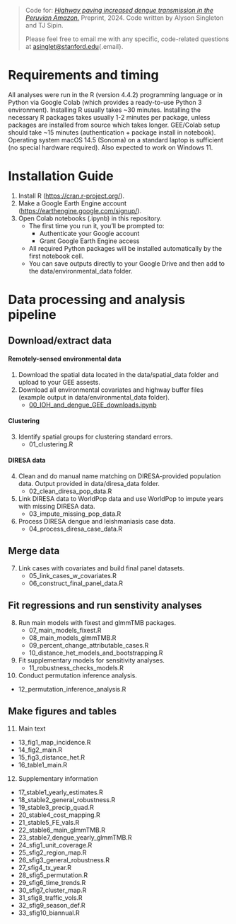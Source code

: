 > Code for: [*Highway paving increased dengue transmission in the Peruvian Amazon.*](https://www.medrxiv.org/content/10.1101/2024.11.15.24317406v1) Preprint, 2024. Code written by Alyson Singleton and TJ Sipin.
>
> Please feel free to email me with any specific, code-related questions at [asinglet\@stanford.edu](mailto:asinglet@stanford.edu){.email}.

# Requirements and timing

All analyses were run in the R (version 4.4.2) programming language or in Python via Google Colab (which provides a ready-to-use Python 3 environment). Installing R usually takes \~30 minutes. Installing the necessary R packages takes usually 1-2 minutes per package, unless packages are installed from source which takes longer. GEE/Colab setup should take \~15 minutes (authentication + package install in notebook). Operating system macOS 14.5 (Sonoma) on a standard laptop is sufficient (no special hardware required). Also expected to work on Windows 11.

# Installation Guide

1)  Install R (<https://cran.r-project.org/>).
2)  Make a Google Earth Engine account (<https://earthengine.google.com/signup/>).
3)  Open Colab notebooks (.ipynb) in this repository.
    -   The first time you run it, you’ll be prompted to:
        -   Authenticate your Google account
        -   Grant Google Earth Engine access
    -   All required Python packages will be installed automatically by the first notebook cell.
    -   You can save outputs directly to your Google Drive and then add to the data/environmental_data folder.

# Data processing and analysis pipeline

## Download/extract data

#### Remotely-sensed environmental data

1)  Download the spatial data located in the data/spatial_data folder and upload to your GEE assests.
2)  Download all environmental covariates and highway buffer files (example output in data/environmental_data folder).
    -   [00_IOH_and_dengue_GEE_downloads.ipynb](https://colab.research.google.com/drive/1NuFvsgjjnNCU4ZElD4kMuuzfHIACS-fD?usp=sharing)

#### Clustering

3)  Identify spatial groups for clustering standard errors.
    -   01_clustering.R

#### DIRESA data

4)  Clean and do manual name matching on DIRESA-provided population data. Output provided in data/diresa_data folder.
    -   02_clean_diresa_pop_data.R
5)  Link DIRESA data to WorldPop data and use WorldPop to impute years with missing DIRESA data.
    -   03_impute_missing_pop_data.R
6)  Process DIRESA dengue and leishmaniasis case data.
    -   04_process_diresa_case_data.R

## Merge data

7)  Link cases with covariates and build final panel datasets.
    -   05_link_cases_w_covariates.R
    -   06_construct_final_panel_data.R

## Fit regressions and run senstivity analyses

8)  Run main models with fixest and glmmTMB packages.
    -   07_main_models_fixest.R
    -   08_main_models_glmmTMB.R
    -   09_percent_change_attributable_cases.R
    -   10_distance_het_models_and_bootstrapping.R
9)  Fit supplementary models for sensitivity analyses.
    -   11_robustness_checks_models.R
10) Conduct permutation inference analysis.

-   12_permutation_inference_analysis.R

## Make figures and tables

11) Main text

-   13_fig1_map_incidence.R
-   14_fig2_main.R
-   15_fig3_distance_het.R
-   16_table1_main.R

12) Supplementary information

-   17_stable1_yearly_estimates.R
-   18_stable2_general_robustness.R
-   19_stable3_precip_quad.R
-   20_stable4_cost_mapping.R
-   21_stable5_FE_vals.R
-   22_stable6_main_glmmTMB.R
-   23_stable7_dengue_yearly_glmmTMB.R
-   24_sfig1_unit_coverage.R
-   25_sfig2_region_map.R
-   26_sfig3_general_robustness.R
-   27_sfig4_tx_year.R
-   28_sfig5_permutation.R
-   29_sfig6_time_trends.R
-   30_sfig7_cluster_map.R
-   31_sfig8_traffic_vols.R
-   32_sfig9_season_def.R
-   33_sfig10_biannual.R
